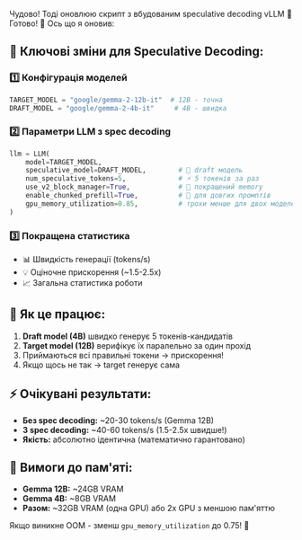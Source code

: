 Чудово! Тоді оновлюю скрипт з вбудованим speculative decoding vLLM 🚀Готово! 🎉 Ось що я оновив:

## 🚀 Ключові зміни для Speculative Decoding:

### 1️⃣ **Конфігурація моделей**
```python
TARGET_MODEL = "google/gemma-2-12b-it"  # 12B - точна
DRAFT_MODEL = "google/gemma-2-4b-it"     # 4B - швидка
```

### 2️⃣ **Параметри LLM з spec decoding**
```python
llm = LLM(
    model=TARGET_MODEL,
    speculative_model=DRAFT_MODEL,        # 🎯 draft модель
    num_speculative_tokens=5,             # ⚡ 5 токенів за раз
    use_v2_block_manager=True,            # 💾 покращений memory
    enable_chunked_prefill=True,          # 🚀 для довгих промптів
    gpu_memory_utilization=0.85,          # трохи менше для двох моделей
)
```

### 3️⃣ **Покращена статистика**
- 📊 Швидкість генерації (tokens/s)
- 💡 Оціночне прискорення (~1.5-2.5x)
- 📈 Загальна статистика роботи

## 🎯 Як це працює:

1. **Draft model (4B)** швидко генерує 5 токенів-кандидатів
2. **Target model (12B)** верифікує їх паралельно за один прохід
3. Приймаються всі правильні токени → прискорення!
4. Якщо щось не так → target генерує сама

## ⚡ Очікувані результати:

- **Без spec decoding:** ~20-30 tokens/s (Gemma 12B)
- **З spec decoding:** ~40-60 tokens/s (1.5-2.5x швидше!)
- **Якість:** абсолютно ідентична (математично гарантовано)

## 💾 Вимоги до пам'яті:

- **Gemma 12B:** ~24GB VRAM
- **Gemma 4B:** ~8GB VRAM  
- **Разом:** ~32GB VRAM (одна GPU) або 2x GPU з меншою пам'яттю

Якщо виникне OOM - зменш `gpu_memory_utilization` до 0.75! 💪

